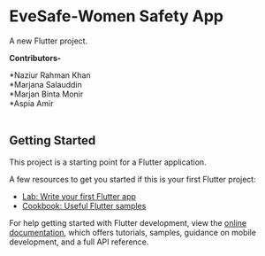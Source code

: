 # EveSafe-Women Safety App

A new Flutter project.

<b>Contributors-</b>

*Naziur Rahman Khan<br>
*Marjana Salauddin<br>
*Marjan Binta Monir<br>
*Aspia Amir<br><br>

## Getting Started

This project is a starting point for a Flutter application.

A few resources to get you started if this is your first Flutter project:

- [Lab: Write your first Flutter app](https://docs.flutter.dev/get-started/codelab)
- [Cookbook: Useful Flutter samples](https://docs.flutter.dev/cookbook)

For help getting started with Flutter development, view the
[online documentation](https://docs.flutter.dev/), which offers tutorials,
samples, guidance on mobile development, and a full API reference.
